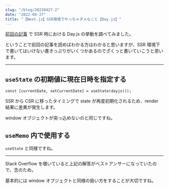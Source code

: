 ```yaml
---
slug: "/blog/20220427-2"
date: "2022-04-27"
title: "【Next.js】SSR環境でやっちゃダメなこと【Day.js】"
---
```


[前回の記事](https://kk-web.link/blog/20220427) で SSR 時における Day.js の挙動を調べてみました。

ということで前回の記事を読めばわかる方はわかると思いますが、SSR 環境下で書いてはいけない書きっぷりがいくつかあるのでざくっと書いていこうと思います。

---

## `useState` の初期値に現在日時を指定する

`const [currentDate, setCurrentDate] = useState(dayjs());`

SSR から CSR に移ったタイミングで state が再度初期化されるため、render 結果に差異が発生します。

window オブジェクトが突っ込めないのと同じですね。

## `useMemo` 内で使用する

`useState` と同様ですね。

---

Stack Overflow を覗いていると上記の解答がベストアンサーになっていたので、念のため。

基本的には window オブジェクトと同様の扱い方をすることが大切ですね。
